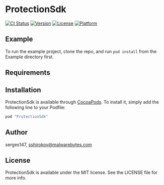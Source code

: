 # ProtectionSdk

[![CI Status](http://img.shields.io/travis/serges147/ProtectionSdk.svg?style=flat)](https://travis-ci.org/serges147/ProtectionSdk)
[![Version](https://img.shields.io/cocoapods/v/ProtectionSdk.svg?style=flat)](http://cocoapods.org/pods/ProtectionSdk)
[![License](https://img.shields.io/cocoapods/l/ProtectionSdk.svg?style=flat)](http://cocoapods.org/pods/ProtectionSdk)
[![Platform](https://img.shields.io/cocoapods/p/ProtectionSdk.svg?style=flat)](http://cocoapods.org/pods/ProtectionSdk)

## Example

To run the example project, clone the repo, and run `pod install` from the Example directory first.

## Requirements

## Installation

ProtectionSdk is available through [CocoaPods](http://cocoapods.org). To install
it, simply add the following line to your Podfile:

```ruby
pod "ProtectionSdk"
```

## Author

serges147, sshirokov@malwarebytes.com

## License

ProtectionSdk is available under the MIT license. See the LICENSE file for more info.
